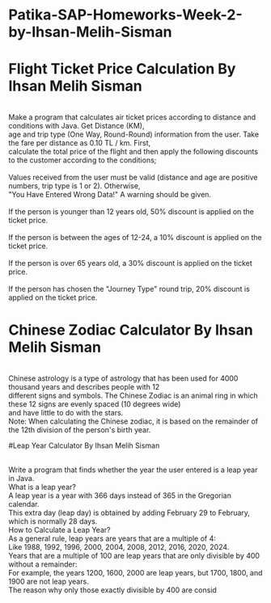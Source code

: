 # Patika-SAP-Homeworks-Week-2-by-Ihsan-Melih-Sisman

# Flight Ticket Price Calculation By Ihsan Melih Sisman

  <br> Make a program that calculates air ticket prices according to distance and conditions with Java. Get Distance (KM),
<br>    age and trip type (One Way, Round-Round) information from the user. Take the fare per distance as 0.10 TL / km. First,
<br>    calculate the total price of the flight and then apply the following discounts to the customer according to the conditions;
<br>
<br>       Values received from the user must be valid (distance and age are positive numbers, trip type is 1 or 2). Otherwise,
 <br>       "You Have Entered Wrong Data!" A warning should be given.
 <br>
 <br>       If the person is younger than 12 years old, 50% discount is applied on the ticket price.
 <br>
  <br>      If the person is between the ages of 12-24, a 10% discount is applied on the ticket price.
  <br>
  <br>    If the person is over 65 years old, a 30% discount is applied on the ticket price.
  <br>
  <br>      If the person has chosen the "Journey Type" round trip, 20% discount is applied on the ticket price.

# Chinese Zodiac Calculator By Ihsan Melih Sisman

<br> Chinese astrology is a type of astrology that has been used for 4000 thousand years and describes people with 12
<br>        different signs and symbols. The Chinese Zodiac is an animal ring in which these 12 signs are evenly spaced (10 degrees wide)
<br>        and have little to do with the stars.
<br>        Note: When calculating the Chinese zodiac, it is based on the remainder of the 12th division of the person's birth year.

#Leap Year Calculator By Ihsan Melih Sisman

<br>     Write a program that finds whether the year the user entered is a leap year in Java.
<br>     What is a leap year?
 <br>    A leap year is a year with 366 days instead of 365 in the Gregorian calendar.
 <br>    This extra day (leap day) is obtained by adding February 29 to February, which is normally 28 days.
<br>     How to Calculate a Leap Year?
    <br> As a general rule, leap years are years that are a multiple of 4:
  <br>   Like 1988, 1992, 1996, 2000, 2004, 2008, 2012, 2016, 2020, 2024.
   <br>  Years that are a multiple of 100 are leap years that are only divisible by 400 without a remainder:
 <br>    For example, the years 1200, 1600, 2000 are leap years, but 1700, 1800, and 1900 are not leap years.
<br>     The reason why only those exactly divisible by 400 are consid

